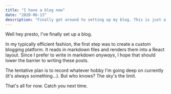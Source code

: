 ```yaml
---
title: "I have a blog now"
date: "2020-06-13"
description: "Finally got around to setting up my blog. This is just a quick hello."
---
```


Well hey presto, I've finally set up a blog. 

In my typically efficient fashion, the first step was to create a custom blogging platform. It reads in markdown files and renders them into a React layout. Since I prefer to write in markdown _anyways_, I hope that should lower the barrier to writing these posts.

The tentative plan is to record whatever hobby I'm going deep on currently (it's always something...). But who knows? The sky's the limit. 

That's all for now. Catch you next time.

